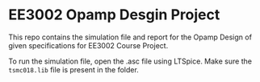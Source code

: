 # EE3002 Opamp Desgin Project

This repo contains the simulation file and report for the Opamp Design of given specifications for EE3002 Course Project.

To run the simulation file, open the .asc file using LTSpice. Make sure the `tsmc018.lib` file is present in the folder.
